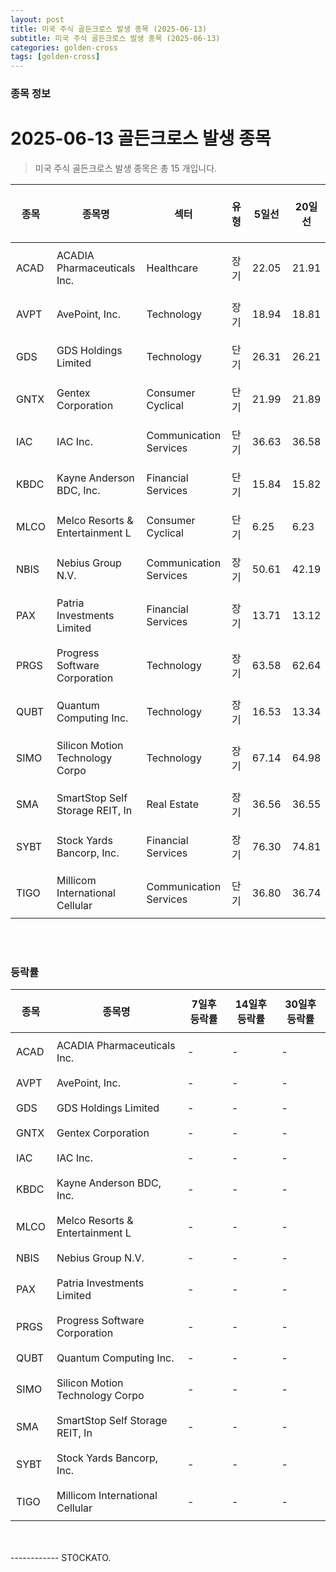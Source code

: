 ```yaml
---
layout: post
title: 미국 주식 골든크로스 발생 종목 (2025-06-13)
subtitle: 미국 주식 골든크로스 발생 종목 (2025-06-13)
categories: golden-cross
tags: [golden-cross]
---
```



### 종목 정보

# 2025-06-13 골든크로스 발생 종목

<blockquote>  <p> 미국 주식 골든크로스 발생 종목은 총 15 개입니다. </p></blockquote>

<style type="text/css">table th,table td { padding: 10px 9px }</style><table><thead><tr><th>종목</th><th>종목명</th><th>섹터</th><th>유형</th><th>5일선</th><th>20일선</th><th>50일선</th><th>200일선</th><th>최근5일 상승률</th></tr></thead><tbody><tr><td>ACAD</td><td>ACADIA Pharmaceuticals Inc.</td><td>Healthcare</td><td>장기</td><td>22.05</td><td>21.91</td><td>17.91</td><td>17.86</td><td>-1.23</td></tr><tr><td>AVPT</td><td>AvePoint, Inc.</td><td>Technology</td><td>장기</td><td>18.94</td><td>18.81</td><td>17.13</td><td>17.11</td><td>-4.96</td></tr><tr><td>GDS</td><td>GDS Holdings Limited</td><td>Technology</td><td>단기</td><td>26.31</td><td>26.21</td><td>24.70</td><td>26.39</td><td>1.58</td></tr><tr><td>GNTX</td><td>Gentex Corporation</td><td>Consumer Cyclical</td><td>단기</td><td>21.99</td><td>21.89</td><td>21.82</td><td>24.85</td><td>1.45</td></tr><tr><td>IAC</td><td>IAC Inc.</td><td>Communication Services</td><td>단기</td><td>36.63</td><td>36.58</td><td>35.80</td><td>36.42</td><td>-0.64</td></tr><tr><td>KBDC</td><td>Kayne Anderson BDC, Inc.</td><td>Financial Services</td><td>단기</td><td>15.84</td><td>15.82</td><td>15.71</td><td>15.99</td><td>0.92</td></tr><tr><td>MLCO</td><td>Melco Resorts & Entertainment L</td><td>Consumer Cyclical</td><td>단기</td><td>6.25</td><td>6.23</td><td>5.65</td><td>5.76</td><td>2.21</td></tr><tr><td>NBIS</td><td>Nebius Group N.V.</td><td>Communication Services</td><td>장기</td><td>50.61</td><td>42.19</td><td>31.71</td><td>31.55</td><td>-2.40</td></tr><tr><td>PAX</td><td>Patria Investments Limited</td><td>Financial Services</td><td>장기</td><td>13.71</td><td>13.12</td><td>11.58</td><td>11.55</td><td>1.34</td></tr><tr><td>PRGS</td><td>Progress Software Corporation</td><td>Technology</td><td>장기</td><td>63.58</td><td>62.64</td><td>60.38</td><td>60.32</td><td>-2.43</td></tr><tr><td>QUBT</td><td>Quantum Computing Inc.</td><td>Technology</td><td>장기</td><td>16.53</td><td>13.34</td><td>9.67</td><td>9.62</td><td>21.75</td></tr><tr><td>SIMO</td><td>Silicon Motion Technology Corpo</td><td>Technology</td><td>장기</td><td>67.14</td><td>64.98</td><td>53.82</td><td>53.75</td><td>-0.18</td></tr><tr><td>SMA</td><td>SmartStop Self Storage REIT, In</td><td>Real Estate</td><td>장기</td><td>36.56</td><td>36.55</td><td>34.93</td><td>34.88</td><td>-3.86</td></tr><tr><td>SYBT</td><td>Stock Yards Bancorp, Inc.</td><td>Financial Services</td><td>장기</td><td>76.30</td><td>74.81</td><td>72.55</td><td>72.54</td><td>-1.53</td></tr><tr><td>TIGO</td><td>Millicom International Cellular</td><td>Communication Services</td><td>단기</td><td>36.80</td><td>36.74</td><td>33.89</td><td>28.80</td><td>3.18</td></tr></tbody></table><br><br>
### 등락률

<table><thead><tr><th>종목</th><th>종목명</th><th>7일후 등락률</th><th>14일후 등락률</th><th>30일후 등락률</th></tr></thead><tbody><tr><td>ACAD</td><td>ACADIA Pharmaceuticals Inc.</td><td>-</td><td>-</td><td>-</td></tr><tr><td>AVPT</td><td>AvePoint, Inc.</td><td>-</td><td>-</td><td>-</td></tr><tr><td>GDS</td><td>GDS Holdings Limited</td><td>-</td><td>-</td><td>-</td></tr><tr><td>GNTX</td><td>Gentex Corporation</td><td>-</td><td>-</td><td>-</td></tr><tr><td>IAC</td><td>IAC Inc.</td><td>-</td><td>-</td><td>-</td></tr><tr><td>KBDC</td><td>Kayne Anderson BDC, Inc.</td><td>-</td><td>-</td><td>-</td></tr><tr><td>MLCO</td><td>Melco Resorts & Entertainment L</td><td>-</td><td>-</td><td>-</td></tr><tr><td>NBIS</td><td>Nebius Group N.V.</td><td>-</td><td>-</td><td>-</td></tr><tr><td>PAX</td><td>Patria Investments Limited</td><td>-</td><td>-</td><td>-</td></tr><tr><td>PRGS</td><td>Progress Software Corporation</td><td>-</td><td>-</td><td>-</td></tr><tr><td>QUBT</td><td>Quantum Computing Inc.</td><td>-</td><td>-</td><td>-</td></tr><tr><td>SIMO</td><td>Silicon Motion Technology Corpo</td><td>-</td><td>-</td><td>-</td></tr><tr><td>SMA</td><td>SmartStop Self Storage REIT, In</td><td>-</td><td>-</td><td>-</td></tr><tr><td>SYBT</td><td>Stock Yards Bancorp, Inc.</td><td>-</td><td>-</td><td>-</td></tr><tr><td>TIGO</td><td>Millicom International Cellular</td><td>-</td><td>-</td><td>-</td></tr></tbody></table><br><br>
------------
STOCKATO. 
